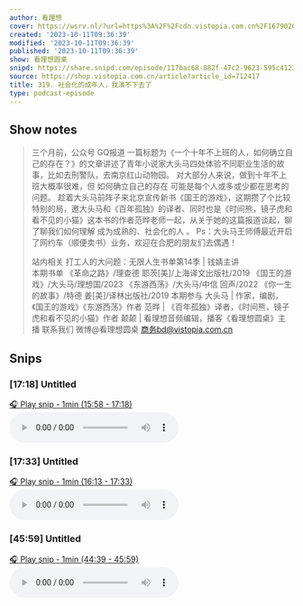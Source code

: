 ```yaml
---
author: 看理想
cover: https://wsrv.nl/?url=https%3A%2F%2Fcdn.vistopia.com.cn%2F1679020549051.jpg&w=200&h=200
created: '2023-10-11T09:36:39'
modified: '2023-10-11T09:36:39'
published: '2023-10-11T09:36:39'
show: 看理想圆桌
snipd: https://share.snipd.com/episode/117bac68-882f-47c2-9623-595c41235d39
source: https://shop.vistopia.com.cn/article?article_id=712417
title: 319. 社会化的成年人，我演不下去了
type: podcast-episode
---
```



## Show notes
> 三个月前，公众号 GQ报道 一篇标题为《一个十年不上班的人，如何确立自己的存在？》的文章讲述了青年小说家大头马四处体验不同职业生活的故事，比如去刑警队，去南京红山动物园。 
> 对大部分人来说，做到十年不上班大概率很难，但 如何确立自己的存在 可能是每个人或多或少都在思考的问题。 
> 趁着大头马前阵子来北京宣传新书《国王的游戏》，这期攒了个比较特别的局，邀大头马和《百年孤独》的译者、同时也是《时间熊，镜子虎和看不见的小猫》这本书的作者范晔老师一起，从关于她的这篇报道谈起，聊了聊我们如何理解 成为成熟的、社会化的人 。 
> Ps：大头马王师傅最近开启了网约车（顺便卖书）业务，欢迎在合肥的朋友们去偶遇！ 
> 
> 
> 站内相关 
> 打工人的大问题：无限人生书单第14季 | 钱婧主讲  
> 本期书单 
> 《革命之路》/理查德 耶茨[美]/上海译文出版社/2019 
> 《国王的游戏》/大头马/理想国/2023 
> 《东游西荡》/大头马/中信 回声/2022 
> 《你一生的故事》/特德 姜[美]/译林出版社/2019 
> 本期参与 
> 大头马 | 作家，编剧，《国王的游戏》《东游西荡》作者 
> 范晔 | 《百年孤独》译者，《时间熊，镜子虎和看不见的小猫》作者 
> 颠颠 | 看理想音频编辑，播客《看理想圆桌》主播 
> 联系我们 
> 微博@看理想圆桌 
> 商务bd@vistopia.com.cn

## Snips
### [17:18] Untitled
[🎧 Play snip - 1min️ (15:58 - 17:18)](https://share.snipd.com/snip/9b0260fb-6711-4349-8142-b3e634e15a25)
<audio controls> <source src="http://cdn5.vistopia.com.cn/9ceb53fc-96b5-4fb6-888d-d94a9d924987.mp3#t=15:58,17:18"> </audio>
### [17:33] Untitled
[🎧 Play snip - 1min️ (16:13 - 17:33)](https://share.snipd.com/snip/25990a40-caa6-477f-88cd-a7d8ed824bdd)
<audio controls> <source src="http://cdn5.vistopia.com.cn/9ceb53fc-96b5-4fb6-888d-d94a9d924987.mp3#t=16:13,17:33"> </audio>
### [45:59] Untitled
[🎧 Play snip - 1min️ (44:39 - 45:59)](https://share.snipd.com/snip/e8378262-4036-4dee-9532-9e4b62def770)
<audio controls> <source src="http://cdn5.vistopia.com.cn/9ceb53fc-96b5-4fb6-888d-d94a9d924987.mp3#t=44:39,45:59"> </audio>
